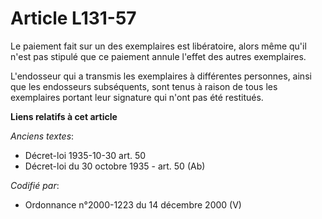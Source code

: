# Article L131-57

Le paiement fait sur un des exemplaires est libératoire, alors même qu'il n'est pas stipulé que ce paiement annule l'effet
des autres exemplaires.

L'endosseur qui a transmis les exemplaires à différentes personnes, ainsi que les endosseurs subséquents, sont tenus à raison
de tous les exemplaires portant leur signature qui n'ont pas été restitués.

**Liens relatifs à cet article**

_Anciens textes_:

  - Décret-loi 1935-10-30 art. 50
  - Décret-loi du 30 octobre 1935 - art. 50 (Ab)

_Codifié par_:

  - Ordonnance n°2000-1223 du 14 décembre 2000 (V)
